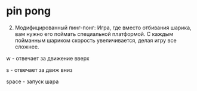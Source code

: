 # pin pong
2. Модифицированный пинг-понг: Игра, где вместо отбивания шарика, вам нужно его поймать специальной платформой. С каждым пойманным шариком скорость увеличивается, делая игру все сложнее. 

w - отвечает за движение вверх

s - отвечает за движ вниз

space - запуск шара
 
